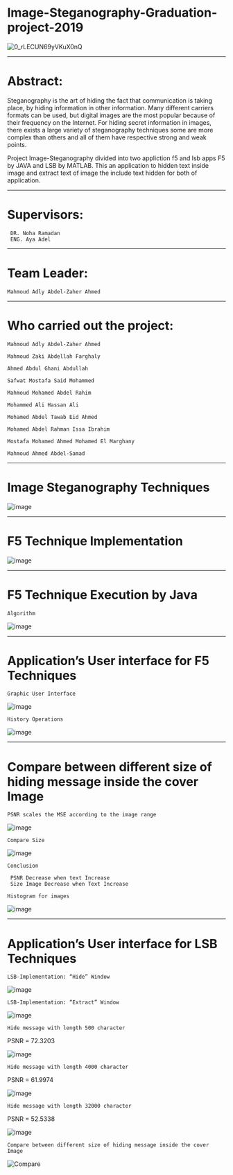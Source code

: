 # Image-Steganography-Graduation-project-2019
 
   ![0_rLECUN69yVKuX0nQ](https://user-images.githubusercontent.com/52346253/117952603-9c209c00-b315-11eb-86f9-0ecbaf1a1250.png)

 --------------------------------------------
 # Abstract:
  Steganography is the art of hiding the fact that communication is taking place, by hiding information in other information. Many different carriers formats can be used, but     digital images are the most popular because of their frequency on the Internet. For hiding secret information in images, there exists a large variety of steganography           techniques some are more complex than others and all of them have respective strong and weak points.
    
  Project Image-Steganography divided into two appliction f5 and lsb apps
  F5 by JAVA and LSB by MATLAB. This an application to hidden text inside image and extract text of image the include text hidden for both of application.
    
----------------------------------------------------------------
# Supervisors:
     DR. Noha Ramadan
     ENG. Aya Adel
----------------------------------------------------------------
# Team Leader:
    Mahmoud Adly Abdel-Zaher Ahmed
----------------------------------------------------------------
# Who carried out the project:

    Mahmoud Adly Abdel-Zaher Ahmed

    Mahmoud Zaki Abdellah Farghaly

    Ahmed Abdul Ghani Abdullah

    Safwat Mostafa Said Mohammed

    Mahmoud Mohamed Abdel Rahim

    Mohammed Ali Hassan Ali

    Mohamed Abdel Tawab Eid Ahmed

    Mohamed Abdel Rahman Issa Ibrahim

    Mostafa Mohamed Ahmed Mohamed El Marghany

    Mahmoud Ahmed Abdel-Samad

-----------------------------------------------------------------------------------------------------------------
# Image Steganography Techniques

   ![image](https://user-images.githubusercontent.com/52346253/117949145-1b13d580-b312-11eb-9173-53591502d3cc.png)

-----------------------------------------------------------------------------------------------------------------
# F5 Technique Implementation

   ![image](https://user-images.githubusercontent.com/52346253/117949366-57dfcc80-b312-11eb-8480-d34b3cd9c58a.png)

-----------------------------------------------------------------------------------------------------------------
# F5 Technique Execution by Java

    Algorithm
   
   ![image](https://user-images.githubusercontent.com/52346253/117949510-7c3ba900-b312-11eb-84c5-1699a1d34e21.png)

--------------------------------------------------------------------------------------------------------------------
# Application’s User interface for F5 Techniques

    Graphic User Interface
  
   ![image](https://user-images.githubusercontent.com/52346253/117949803-cae94300-b312-11eb-9938-3e2ad39413a7.png)
    
    History Operations
    
   ![image](https://user-images.githubusercontent.com/52346253/117950371-67134a00-b313-11eb-9a7e-c40a2d6daef0.png)

----------------------------------------------------------------------------------------------------------------------
# Compare between different size of hiding message inside the cover Image

    PSNR scales the MSE according to the image range 
  
   ![image](https://user-images.githubusercontent.com/52346253/117951270-4dbecd80-b314-11eb-9c7c-172b3ce4bc23.png)

    Compare Size
   
   ![image](https://user-images.githubusercontent.com/52346253/117950604-a5a90480-b313-11eb-8902-271431648665.png)

    Conclusion
   
     PSNR Decrease when text Increase
     Size Image Decrease when Text Increase
   
    Histogram for images
 
   ![image](https://user-images.githubusercontent.com/52346253/117950739-cc673b00-b313-11eb-8915-19bce7c158a5.png)

-------------------------------------------------------------------------------------------------------------------------
# Application’s User interface for LSB Techniques


    LSB-Implementation: “Hide” Window
  
   ![image](https://user-images.githubusercontent.com/52346253/117950982-033d5100-b314-11eb-94b7-a9c11d62e4dd.png)

    LSB-Implementation: “Extract” Window
   
   ![image](https://user-images.githubusercontent.com/52346253/117951047-12240380-b314-11eb-824c-b2f86f763a3d.png)

    Hide message with length 500 character
  
   PSNR = 72.3203
   
   ![image](https://user-images.githubusercontent.com/52346253/117951425-72b34080-b314-11eb-9126-7bb8a4df3c52.png)

    Hide message with length 4000 character
 
   PSNR = 61.9974
   
   ![image](https://user-images.githubusercontent.com/52346253/117951517-89599780-b314-11eb-8d13-feb2c756cb1d.png)

    Hide message with length 32000 character
  
   PSNR = 52.5338

   ![image](https://user-images.githubusercontent.com/52346253/117951593-9a0a0d80-b314-11eb-9630-74d32c7e845f.png)

    Compare between different size of hiding message inside the cover Image
   
   ![Compare](https://user-images.githubusercontent.com/52346253/117952124-23214480-b315-11eb-9d94-eb9cd06efde1.GIF)
